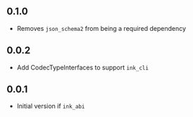 ## 0.1.0
- Removes `json_schema2` from being a required dependency

## 0.0.2
* Add CodecTypeInterfaces to support `ink_cli`

## 0.0.1
* Initial version if `ink_abi`
